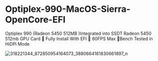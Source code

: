 # Optiplex-990-MacOS-Sierra-OpenCore-EFI
Optiplex 990 (Radeon 5450 512MB )Integrated into SSDT
Radeon 5450 512mb GPU Card 
Fully Install With EFI 
60FPS Max Bench Tested in HiDPi Mode

![318221344_872850954164073_3880664161830661897_n](https://user-images.githubusercontent.com/124946940/225505371-3dc04aad-e5e8-44d8-8ed7-1a447d36631f.jpg)
